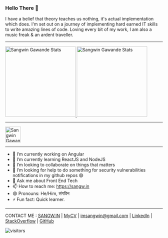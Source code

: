 ### Hello There 👋

I have a belief that theory teaches us nothing, it's actual implementation which does. I'm set out on a journey of implementing hard earned IT skills to write amazing lines of code. Loving every bit of my work, I am also a music freak & an ardent traveller.

-----------

<a href="https://github.com/sangwin" target="_blank">
  <img height="225" alt="Sangwin Gawande Stats" src="https://github-readme-stats.vercel.app/api?username=sangwin&show_icons=true&theme=merko&include_all_commits=true&count_private=true"/>
  <img height="225" alt="Sangwin Gawande Stats" src="https://github-readme-stats.vercel.app/api/top-langs/?username=sangwin&theme=merko"/>
</a>

-----------

<a href="https://stackoverflow.com/users/5765795/sangwin-gawande" target="_blank">
 <img height="50" alt="Sangwin Gawande Stackoverflow Stats" src="https://stackoverflow.com/users/flair/5765795.png?theme=dark"/>
</a>


-----------

- 🔭 I’m currently working on Angular
- 🌱 I’m currently learning ReactJS and NodeJS
- 👯 I’m looking to collaborate on things that matters
- 🤔 I’m looking for help to do something for security vulnerabilities notifications in my github repos 😄
- 💬 Ask me about Front End Tech
- 📫 How to reach me: https://sangw.in
- 😄 Pronouns: He/Him, संगविन
- ⚡ Fun fact: Quick learner. 

-----------

CONTACT ME : [SANGW.IN](https://sangw.in) | [MyCV](https://docs.google.com/document/d/1P2UmZdZqFcFjesJk5A5f1tBeJCPPmXaThnnCsivqoL8/edit) | [imsangwin@gmail.com](mailto:imsangwin@gmail.com) | [LinkedIn](https://in.linkedin.com/in/sangwin) | [StackOverflow](https://stackoverflow.com/users/5765795/sangwin-gawande) | [GitHub](https://github.com/sangwin)


![visitors](https://img.shields.io/badge/dynamic/json?color=badge&label=Thank%20you%20for%20visiting%20%28Since%20July%202022%29&query=value&url=https://api.countapi.xyz/hit/sangwin.sangwin/readme)
